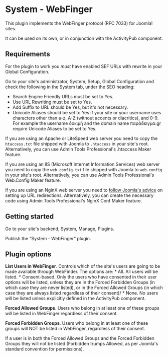 # System - WebFinger

This plugin implements the WebFinger protocol (RFC 7033) for Joomla! sites.

It can be used on its own, or in conjunction with the ActivityPub component.

## Requirements

For the plugin to work you _must_ have enabled SEF URLs with rewrite in your Global Configuration.

Go to your site's administrator, System, Setup, Global Configuration and check the following in the System tab, under the SEO heading:

* Search Engine Friendly URLs must be set to Yes.
* Use URL Rewriting must be set to Yes.
* Add Suffix to URL should be Yes, but it's not necessary.
* Unicode Aliases should be set to Yes if your site or your username uses characters other than a-z, A-Z (without accents or diacritics), and 0-9. For example the username δοκιμή and the domain name παράδειγμα.gr require Unicode Aliases to be set to Yes.

If you are using an Apache or LiteSpeed web server you need to copy the `htaccess.txt` file shipped with Joomla to `.htaccess` in your site's root. Alternatively, you can use Admin Tools Professional's .htaccess Maker feature.

If you are using an IIS (Microsoft Internet Information Services) web server you need to copy the `web.config.txt` file shipped with Joomla to `web.config` in your site's root. Alternatively, you can use Admin Tools Professional's Web.Config Maker feature.

If you are using an NginX web server you need to [follow Joomla's advice](https://docs.joomla.org/Nginx) on setting up URL redirections. Alternatively, you can create the necessary code using Admin Tools Professional's NginX Conf Maker feature.

## Getting started

Go to your site's backend, System, Manage, Plugins.

Publish the “System - WebFinger” plugin.

## Plugin options

**List Users in WebFinger**. Controls which of the site's users are going to be made available through WebFinder. The options are:
    * All. All users will be listed.
    * Consent-based. Only the users who have consented in their user options will be listed, unless they are in the Forced Forbidden Groups (in which case they are never listed), or in the Forced Allowed Groups (in which case they are always listed regardless of their consent)/
    * None. No users will be listed unless explicitly defined in the ActivityPub component.

**Forced Allowed Groups**. Users who belong in at least one of these groups will be listed in WebFinger regardless of their consent. 

**Forced Forbidden Groups**. Users who belong in at least one of these groups will NOT be listed in WebFinger, regardless of their consent.

If a user is in both the Forced Allowed Groups and the Forced Forbidden Groups they will not be listed (Forbidden trumps Allowed, as per Joomla's standard convention for permissions).